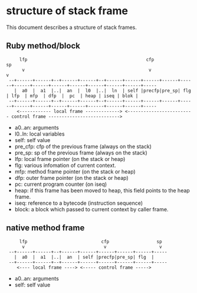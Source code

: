 # structure of stack frame

This document describes a structure of stack frames.

## Ruby method/block

         lfp                                             cfp                                                                   sp
          v                                               v                                                                     v
     --+------+------+--+------+------+--+------+------+------+------+------+------+------+------+------+------+------+------+-----
       |  a0  |  a1  |..|  an  |  l0  |..|  ln  | self |precfp|pre_sp| flg  | lfp  | mfp  | dfp  |  pc  | heap | iseq | blok |
     --+------+------+--+------+------+--+------+------+------+------+------+------+------+------+------+------+------+------+-----
        <------------ local frame -------------> <------------------------- control frame --------------------------->

- a0..an: arguments
- l0..ln: local variables
- self: self value
- pre_cfp: cfp of the previous frame (always on the stack)
- pre_sp: sp of the previous frame (always on the stack)
- lfp: local frame pointer (on the stack or heap)
- flg: various infomation of current context.
- mfp: method frame pointer (on the stack or heap)
- dfp: outer frame pointer (on the stack or heap)
- pc: current program counter (on iseq)
- heap: if this frame has been moved to heap, this field points to the heap frame.
- iseq: reference to a bytecode (instruction sequence)
- block: a block which passed to current context by caller frame.

## native method frame

         lfp                            cfp                  sp
          v                              v                    v
     --+------+------+--+------+------+------+------+------+-----
       |  a0  |  a1  |..|  an  | self |precfp|pre_sp| flg  |
     --+------+------+--+------+------+------+------+------+-----
        <---- local frame ----> <----- control frame ----->

- a0..an: arguments
- self: self value
